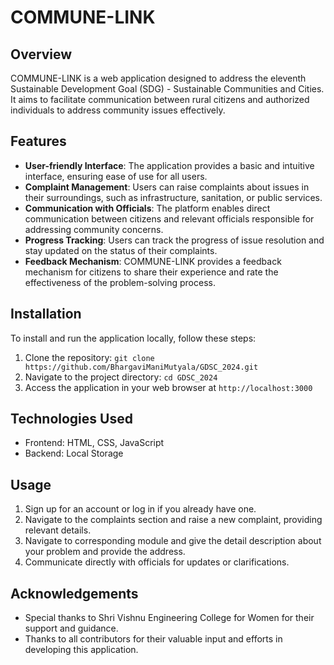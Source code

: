 # COMMUNE-LINK

## Overview
COMMUNE-LINK is a web application designed to address the eleventh Sustainable Development Goal (SDG) - Sustainable Communities and Cities. It aims to facilitate communication between rural citizens and authorized individuals to address community issues effectively.

## Features
- **User-friendly Interface**: The application provides a basic and intuitive interface, ensuring ease of use for all users.
- **Complaint Management**: Users can raise complaints about issues in their surroundings, such as infrastructure, sanitation, or public services.
- **Communication with Officials**: The platform enables direct communication between citizens and relevant officials responsible for addressing community concerns.
- **Progress Tracking**: Users can track the progress of issue resolution and stay updated on the status of their complaints.
- **Feedback Mechanism**: COMMUNE-LINK provides a feedback mechanism for citizens to share their experience and rate the effectiveness of the problem-solving process.

## Installation
To install and run the application locally, follow these steps:
1. Clone the repository: `git clone https://github.com/BhargaviManiMutyala/GDSC_2024.git`
2. Navigate to the project directory: `cd GDSC_2024`
3. Access the application in your web browser at `http://localhost:3000`

## Technologies Used
- Frontend: HTML, CSS, JavaScript
- Backend: Local Storage

## Usage
1. Sign up for an account or log in if you already have one.
2. Navigate to the complaints section and raise a new complaint, providing relevant details.
3. Navigate to corresponding module and give the detail description about your problem and provide the address.
4. Communicate directly with officials for updates or clarifications.

## Acknowledgements
- Special thanks to Shri Vishnu Engineering College for Women for their support and guidance.
- Thanks to all contributors for their valuable input and efforts in developing this application.

